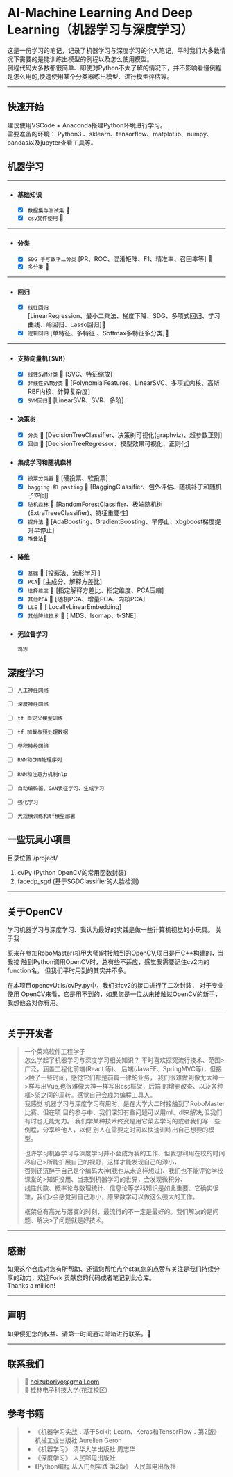 # AI-Machine  Learning  And  Deep  Learning（机器学习与深度学习）  


 这是一份学习的笔记，记录了机器学习与深度学习的个人笔记，平时我们大多数情况下需要的是能训练出模型的例程以及怎么使用模型。    
 例程代码大多数都很简单、即使对Python不太了解的情况下，并不影响看懂例程是怎么用的,快速使用某个分类器练出模型、进行模型评估等。  

---

## 快速开始  


 建议使用VSCode + Anaconda搭建Python环境进行学习。  
 需要准备的环境： Python3 、sklearn、tensorflow、matplotlib、numpy、pandas以及jupyter查看工具等。
 

## 机器学习   

---  
* ### `基础知识`
  - [x]   `数据集与测试集`  🎉
  - [x]   `csv文件使用`  🎉
---
* ### `分类`
  - [x] `SDG 手写数字二分类` 
   [PR、ROC、混淆矩阵、F1、精准率、召回率等] 🎉
  - [x] `多分类` 🎉
---
* ### `回归` 
  - [x] `线性回归`  
   [LinearRegression、最小二乘法、梯度下降、SDG、多项式回归、学习曲线、岭回归、Lasso回归]🎉
  - [x] `逻辑回归` 
   [单特征、多特征 、Softmax多特征多分类]🎉 
---
* ### `支持向量机(SVM)`
  - [x]  `线性SVM分类` 🎉 
    [SVC、特征缩放]  
  - [x]  `非线性SVM分类` 🎉 
    [PolynomialFeatures、LinearSVC、多项式内核、高斯RBF内核、计算复杂度]
  - [x]  `SVM回归`🎉 
    [LinearSVR、SVR、多阶] 
  
* ### `决策树` 
  - [x] `分类` 🎉 
   [DecisionTreeClassifier、决策树可视化(graphviz)、超参数正则]  
  - [x] `回归` 🎉 
   [DecisionTreeRegressor、模型效果可视化、正则化]  

* ### `集成学习和随机森林`   
  - [x] `投票分类器`    🎉 
   [硬投票、软投票]  
  - [x] `bagging 和 pasting`  🎉 
   [BaggingClassifier、包外评估、随机补丁和随机子空间]  
  - [x] `随机森林`  🎉
   [RandomForestClassifier、极端随机树(ExtraTreesClassifier)、特征重要性]  
  - [x] `提升法` 🎉
  [AdaBoosting、GradientBoosting、早停止、xbgboost梯度提升早停止]  
  - [x] `堆叠法`🎉
* ### `降维`   
  - [x] `基础`  🎉
    [投影法、流形学习 ]
  - [x] `PCA`🎉
    [主成分、解释方差比] 
  - [x] `选择维度`  🎉
    [指定解释方差比、指定维度、PCA压缩]  
  - [x] `其他PCA` 🎉
    [随机PCA、增量PCA、内核PCA]  
  - [x] `LLE`  🎉
    [ LocallyLinearEmbedding] 
  - [x] `其他降维技术` 🎉
    [ MDS、Isomap、t-SNE] 
* ### `无监督学习`   
  ```鸡冻  ```
## 深度学习   
- [ ] `人工神经网络`  
- [ ] `深度神经网络`  
- [ ] `tf 自定义模型训练` 
- [ ] `tf 加载与预处理数据`  
- [ ] `卷积神经网络`   
- [ ] `RNN和CNN处理序列`  
- [ ] `RNN和注意力机制nlp` 
- [ ] `自动编码器、GAN表征学习、生成学习`  
- [ ] `强化学习`  
- [ ] `大规模训练和tf模型部署`  


## 一些玩具小项目  
目录位置 /project/  
1. cvPy (Python OpenCV的常用函数封装)   
2. facedp_sgd (基于SGDClassifier的人脸检测)  

---  
## 关于OpenCV

学习机器学习与深度学习、我认为最好的实践是做一些计算机视觉的小玩具。 关于我 

原来在参加RoboMaster(机甲大师)时接触到的OpenCV,项目是用C++构建的，当我接 
触到Python调用OpenCV时，总有些不适应，感觉我需要记住cv2内的function名，
但我们平时用到的其实并不多。  

在本项目opencvUtils/cvPy.py中，我们对cv2的接口进行了二次封装， 
对于专业使用 OpenCV来看，它是用不到的，如果您是一位从未接触过OpenCV的新手， 我想他会对你有用。  




---



## 关于开发者 

>一个菜鸡软件工程学子  
>     怎么学起了机器学习与深度学习相关知识？  平时喜欢探究流行技术、范围>广泛，涵盖工程化前端(React 等)、 后端(JavaEE、SpringMVC等)，但接>触了一些时间，感觉它们都是前篇一律的业务， 我们很难做到像尤大神一>样写出Vue,也很难像大神一样写出css框架，后端 的增删改查、以及各种框>架之间的周转。感觉自己会成为编程工具人。  
>     我感觉 
>机器学习与深度学习有用时，是在大学大二时接触到了RoboMaster比赛、但在项 
>目的参与中、我们深知有些问题可以用ml、dl来解决,但我们有时也无能为力。 
>我们学某种技术终究是用它菜去学习的或者我们写一些例程，分享给他人，以便 
>别人在需要之时可以快速训练出自己想要的模型。   
>
>也许学习机器学习与深度学习并不会成为我的工作、但我想利用在校的时间尽自己>所能扩展自己的视野，这样才能发现自己的渺小，  
>否则还沉醉于自己是个编码大神(我也从未这样想过)、我们也不能评论学校课堂的>知识没用、当来到机器学习的世界，会发现微积分、  
>线性代数、概率论与数理统计、信息论等学科知识是如此重要、它确实很难，我们>会感觉到自己渺小，原来数学可以做这么强大的工作。  
>
>框架总有高光与落寞的时刻，最流行的不一定是最好的。我们解决的是问题、解决>了问题就是好技术。


---
## 感谢
如果这个仓库对您有所帮助、还请您帮忙点个star,您的点赞与关注是我们持续分享的动力，欢迎Fork 贡献您的代码或者笔记到此仓库。  
Thanks a million!

---

## 声明
如果侵犯您的权益、请第一时间通过邮箱进行联系。🦜

---

## 联系我们
> 📮 heizuboriyo@gmail.com  
> 🏫  桂林电子科技大学(花江校区)  

## 参考书籍  
> * 《机器学习实战：基于Scikit-Learn、Keras和TensorFlow：第2版》  机械工业出版社 Aurelien Geron  
> * 《机器学习》 清华大学出版社 周志华   
> * 《深度学习》 人民邮电出版社  
> * 《Python编程 从入门到实践 第2版》 人民邮电出版社  
>  
